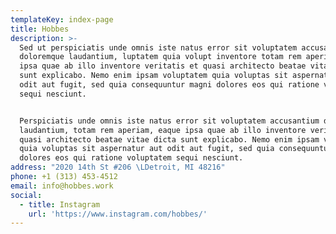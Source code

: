 ```yaml
---
templateKey: index-page
title: Hobbes
description: >-
  Sed ut perspiciatis unde omnis iste natus error sit voluptatem accusantium
  doloremque laudantium, luptatem quia volupt inventore totam rem aperiam, eaque
  ipsa quae ab illo inventore veritatis et quasi architecto beatae vitae dicta
  sunt explicabo. Nemo enim ipsam voluptatem quia voluptas sit aspernatur aut
  odit aut fugit, sed quia consequuntur magni dolores eos qui ratione voluptatem
  sequi nesciunt.


  Perspiciatis unde omnis iste natus error sit voluptatem accusantium doloremque
  laudantium, totam rem aperiam, eaque ipsa quae ab illo inventore veritatis et
  quasi architecto beatae vitae dicta sunt explicabo. Nemo enim ipsam voluptatem
  quia voluptas sit aspernatur aut odit aut fugit, sed quia consequuntur magni
  dolores eos qui ratione voluptatem sequi nesciunt.
address: "2020 14th St #206 \LDetroit, MI 48216"
phone: +1 (313) 453-4512
email: info@hobbes.work
social:
  - title: Instagram
    url: 'https://www.instagram.com/hobbes/'
---
```


